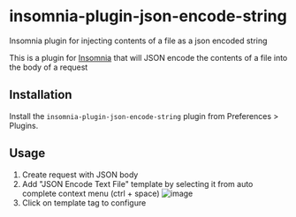 # insomnia-plugin-json-encode-string
Insomnia plugin for injecting contents of a file as a json encoded string

This is a plugin for [Insomnia](https://insomnia.rest) that will JSON encode the contents of a file into the body of a request

## Installation

Install the `insomnia-plugin-json-encode-string` plugin from Preferences > Plugins.

## Usage

1. Create request with JSON body
2. Add "JSON Encode Text File" template by selecting it from auto complete context menu (ctrl + space)
![image](https://zjohnsondata.blob.core.windows.net/public/GitHub/insomnia-plugin-json-encode-string-example1.png)
3. Click on template tag to configure
